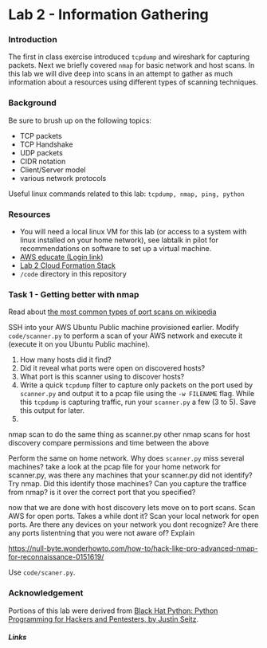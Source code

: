 # Lab 2 - Information Gathering

### Introduction
The first in class exercise introduced `tcpdump` and wireshark for capturing
packets.  Next we briefly covered `nmap` for basic network and host scans.  In
this lab we will dive deep into scans in an attempt to gather as much
information about a resources using different types of scanning techniques.

### Background
Be sure to brush up on the following topics:
* TCP packets
* TCP Handshake
* UDP packets
* CIDR notation
* Client/Server model
* various network protocols

Useful linux commands related to this lab:
`tcpdump, nmap, ping, python`

### Resources
* You will need a local linux VM for this lab (or access to a system with linux
  installed on your home network), see labtalk in pilot for recommendations
  on software to set up a virtual machine.
* [AWS educate (Login link)](https://www.awseducate.com/signin/SiteLogin)
* [Lab 2 Cloud Formation Stack](https://console.aws.amazon.com/cloudformation/home?region=us-east-1#/stacks/new?stackName=CEG-4900Lab02&templateURL=https:%2F%2Fs3.amazonaws.com%2Fwsu-cecs-cf-templates%2Fceg4900lab1.yml)
* `/code` directory in this repository

### Task 1 - Getting better with nmap
Read about [the most common types of port scans on
wikipedia](https://en.wikipedia.org/wiki/Port_scanner#Types)

SSH into your AWS Ubuntu Public machine provisioned earlier.  Modify
`code/scanner.py` to perform a scan of your AWS network and execute it (execute
it on you Ubuntu Public machine).

1. How many hosts did it find?
2. Did it reveal what ports were open on discovered hosts?
3. What port is this scanner using to discover hosts?
3. Write a quick `tcpdump` filter to capture only packets on the port used by
   `scanner.py` and output it to a pcap file using the `-w FILENAME` flag.
   While this `tcpdump` is capturing traffic, run your `scanner.py` a few (3 to
   5).  Save this output for later.
5. 
nmap scan to do the same thing as scanner.py
other nmap scans for host discovery
compare permissions and time between the above

Perform the same on home network.  Why does `scanner.py` miss several machines?
take a look at the pcap file for your home network for scanner.py, was there any
machines that your scanner.py did not identify?  Try nmap.  Did this identify
those machines?  Can you capture the traffice from nmap?  is it over the correct
port that you specified?

now that we are done with host discovery lets move on to port scans.
Scan AWS for open ports.  Takes a while dont it?  Scan your local network for
open ports.  Are there any devices on your network you dont recognize?  Are
there any ports listentning that you were not aware of?  Explain


https://null-byte.wonderhowto.com/how-to/hack-like-pro-advanced-nmap-for-reconnaissance-0151619/

Use `code/scaner.py`.





### Acknowledgement
Portions of this lab were derived from [Black Hat Python: Python Programming for
Hackers and Pentesters, by Justin Seitz](https://nostarch.com/blackhatpython).

##### Links


